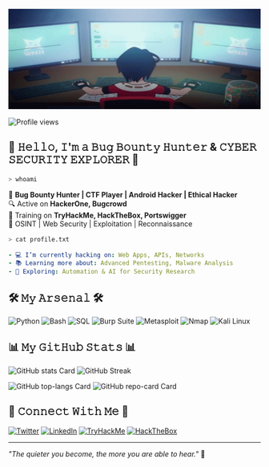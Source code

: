 <p align="center">
  <img src="https://github.com/amnpro/amnpro/blob/main/hacker-anime.gif" width="1200" height="200" />
</p>

![Profile views](https://komarev.com/ghpvc/?username=amnpro&label=Profile%20views&color=0e75b6&style=flat)
## 👾 𝙷𝚎𝚕𝚕𝚘, 𝙸'𝚖 𝚊 𝙱𝚞𝚐 𝙱𝚘𝚞𝚗𝚝𝚢 𝙷𝚞𝚗𝚝𝚎𝚛 & 𝙲𝚈𝙱𝙴𝚁 𝚂𝙴𝙲𝚄𝚁𝙸𝚃𝚈 𝙴𝚇𝙿𝙻𝙾𝚁𝙴𝚁 👾

```bash
> whoami
```
🚀 **Bug Bounty Hunter | CTF Player | Android Hacker | Ethical Hacker**  
🔍 Active on **HackerOne, Bugcrowd**  
🎯 Training on **TryHackMe, HackTheBox, Portswigger**  
📜 OSINT | Web Security | Exploitation | Reconnaissance  

```bash
> cat profile.txt
```
```yaml
- 💻 I’m currently hacking on: Web Apps, APIs, Networks
- 📚 Learning more about: Advanced Pentesting, Malware Analysis
- 🔭 Exploring: Automation & AI for Security Research
```

## 🛠️ 𝙼𝚢 𝙰𝚛𝚜𝚎𝚗𝚊𝚕 🛠️


![Python](https://img.shields.io/badge/-Python-000?&logo=Python)
![Bash](https://img.shields.io/badge/-Bash-000?&logo=GNU-Bash)
![SQL](https://img.shields.io/badge/-SQL-000?&logo=MySQL)
![Burp Suite](https://img.shields.io/badge/-Burp_Suite-000?&logo=Burp-Suite)
![Metasploit](https://img.shields.io/badge/-Metasploit-000?&logo=Metasploit)
![Nmap](https://img.shields.io/badge/-Nmap-000?&logo=Nmap)
![Kali Linux](https://img.shields.io/badge/-Kali_Linux-000?&logo=Kali-Linux)

## 📊 𝙼𝚢 𝙶𝚒𝚝𝙷𝚞𝚋 𝚂𝚝𝚊𝚝𝚜 📊

<p align="left">
  <img width="48%" src="https://github-readme-stats.vercel.app/api?username=amnpro&theme=react&hide_title=false&hide_rank=false&show_icons=false&include_all_commits=false&count_private=true&line_height=23" alt="GitHub stats Card" />
  <img width="48%" src="https://github-readme-streak-stats.herokuapp.com/?user=amnpro&theme=react&hide_border=false&cache_seconds=86400" alt="GitHub Streak" />
</p>

<p align="left">
  <img width="48%" src="https://github-readme-stats.vercel.app/api/top-langs?username=amnpro&theme=react&hide_title=false&layout=compact&langs_count=6&hide_progress=false&card_width=400" alt="GitHub top-langs Card" />
  <img width="48%" src="https://github-readme-stats.vercel.app/api/pin/?username=amnpro&repo=Bubble&bg_color=35%2C2dd4bf%2C784BA0%2C2B86C5&show_owner=true&title_color=fff&text_color=fff&icon_color=fff" alt="GitHub repo-card Card" />
</p>

## 🚀 𝙲𝚘𝚗𝚗𝚎𝚌𝚝 𝚆𝚒𝚝𝚑 𝙼𝚎 🚀

[![Twitter](https://img.shields.io/badge/Twitter-%231DA1F2.svg?&style=for-the-badge&logo=twitter&logoColor=white)](https://twitter.com/yourhandle)
[![LinkedIn](https://img.shields.io/badge/LinkedIn-%230A66C2.svg?&style=for-the-badge&logo=linkedin&logoColor=white)](https://linkedin.com/in/yourhandle)
[![TryHackMe](https://img.shields.io/badge/TryHackMe-%23red.svg?&style=for-the-badge&logo=tryhackme&logoColor=white)](https://tryhackme.com/p/yourhandle)
[![HackTheBox](https://img.shields.io/badge/HackTheBox-%2300FF00.svg?&style=for-the-badge&logo=hackthebox&logoColor=white)](https://www.hackthebox.com/u/yourhandle)

---

_"The quieter you become, the more you are able to hear."_ 👀
